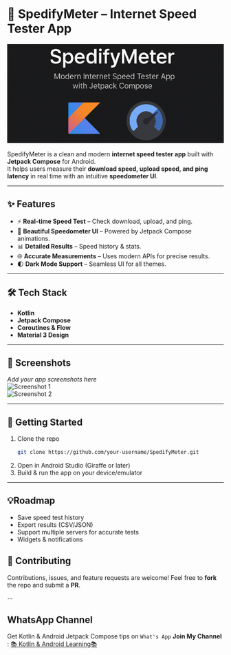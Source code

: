 # 🚀 SpedifyMeter – Internet Speed Tester App  

![Banner_](images/banner.png)

SpedifyMeter is a clean and modern **internet speed tester app** built with **Jetpack Compose** for Android.  
It helps users measure their **download speed, upload speed, and ping latency** in real time with an intuitive **speedometer UI**.  

---

## ✨ Features  
- ⚡ **Real-time Speed Test** – Check download, upload, and ping.  
- 🎯 **Beautiful Speedometer UI** – Powered by Jetpack Compose animations.  
- 📊 **Detailed Results** – Speed history & stats.  
- 🌐 **Accurate Measurements** – Uses modern APIs for precise results.  
- 🌓 **Dark Mode Support** – Seamless UI for all themes.  

---

## 🛠️ Tech Stack  
- **Kotlin**  
- **Jetpack Compose**  
- **Coroutines & Flow**  
- **Material 3 Design**  

---

## 📱 Screenshots  
_Add your app screenshots here_  
![Screenshot 1](images/screenshot1.png)  
![Screenshot 2](images/screenshot2.png)  

---

## 🚀 Getting Started  

1. Clone the repo  
   ```bash
   git clone https://github.com/your-username/SpedifyMeter.git
2. Open in Android Studio (Giraffe or later)
3. Build & run the app on your device/emulator

---

## 💡Roadmap

 - Save speed test history
 - Export results (CSV/JSON)
 - Support multiple servers for accurate tests
 - Widgets & notifications

## 🤝 Contributing

Contributions, issues, and feature requests are welcome!
Feel free to **fork** the repo and submit a **PR**.

--
## WhatsApp Channel
Get Kotlin & Android Jetpack Compose tips on `What's App` **Join My Channel** :
[📚 Kotlin & Android Learning📚](https://whatsapp.com/channel/0029VbBGTNr90x2umLoWKU3z)

